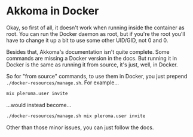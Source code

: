 # Akkoma in Docker

Okay, so first of all, it doesn't work when running inside the container as root. You can run the Docker daemon as root, but if you're the root you'll have to change it up a bit to use some other UID/GID, not 0 and 0.

Besides that, Akkoma's documentation isn't quite complete. Some commands are missing a Docker version in the docs. But running it in Docker is the same as running it from source, it's just, well, in Docker.

So for "from source" commands, to use them in Docker, you just prepend `./docker-resources/manage.sh`. For example...

```bash
mix pleroma.user invite
```

...would instead become...

```bash
./docker-resources/manage.sh mix pleroma.user invite
```

Other than those minor issues, you can just follow the docs.
